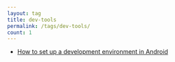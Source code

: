 ```yaml
---
layout: tag
title: dev-tools
permalink: /tags/dev-tools/
count: 1
---
```


- [How to set up a development environment in Android](https://matan-h.com/how-to-set-up-a-development-environment-in-android/)
